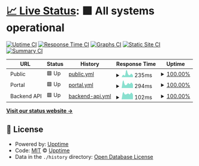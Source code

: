 # [📈 Live Status](https://upptime.github.io/upptime): <!--live status--> **🟩 All systems operational**

[![Uptime CI](https://github.com/The-onefit/uptime/workflows/Uptime%20CI/badge.svg)](https://github.com/The-onefit/uptime/actions?query=workflow%3A%22Uptime+CI%22)
[![Response Time CI](https://github.com/The-onefit/uptime/workflows/Response%20Time%20CI/badge.svg)](https://github.com/The-onefit/uptime/actions?query=workflow%3A%22Response+Time+CI%22)
[![Graphs CI](https://github.com/The-onefit/uptime/workflows/Graphs%20CI/badge.svg)](https://github.com/The-onefit/uptime/actions?query=workflow%3A%22Graphs+CI%22)
[![Static Site CI](https://github.com/The-onefit/uptime/workflows/Static%20Site%20CI/badge.svg)](https://github.com/The-onefit/uptime/actions?query=workflow%3A%22Static+Site+CI%22)
[![Summary CI](https://github.com/The-onefit/uptime/workflows/Summary%20CI/badge.svg)](https://github.com/The-onefit/uptime/actions?query=workflow%3A%22Summary+CI%22)

<!--start: status pages-->
<!-- This summary is generated by Upptime (https://github.com/upptime/upptime) -->
<!-- Do not edit this manually, your changes will be overwritten -->
<!-- prettier-ignore -->
| URL | Status | History | Response Time | Uptime |
| --- | ------ | ------- | ------------- | ------ |
| <img alt="" src="https://www.theonefitapp.com/assets/images/favicon_io/favicon-32x32.png" height="13"> Public | 🟩 Up | [public.yml](https://github.com/The-onefit/uptime/commits/HEAD/history/public.yml) | <details><summary><img alt="Response time graph" src="./graphs/public/response-time-week.png" height="20"> 235ms</summary><br><a href="https://The-onefit.github.io/uptime/history/public"><img alt="Response time 223" src="https://img.shields.io/endpoint?url=https%3A%2F%2Fraw.githubusercontent.com%2FThe-onefit%2Fuptime%2FHEAD%2Fapi%2Fpublic%2Fresponse-time.json"></a><br><a href="https://The-onefit.github.io/uptime/history/public"><img alt="24-hour response time 220" src="https://img.shields.io/endpoint?url=https%3A%2F%2Fraw.githubusercontent.com%2FThe-onefit%2Fuptime%2FHEAD%2Fapi%2Fpublic%2Fresponse-time-day.json"></a><br><a href="https://The-onefit.github.io/uptime/history/public"><img alt="7-day response time 235" src="https://img.shields.io/endpoint?url=https%3A%2F%2Fraw.githubusercontent.com%2FThe-onefit%2Fuptime%2FHEAD%2Fapi%2Fpublic%2Fresponse-time-week.json"></a><br><a href="https://The-onefit.github.io/uptime/history/public"><img alt="30-day response time 193" src="https://img.shields.io/endpoint?url=https%3A%2F%2Fraw.githubusercontent.com%2FThe-onefit%2Fuptime%2FHEAD%2Fapi%2Fpublic%2Fresponse-time-month.json"></a><br><a href="https://The-onefit.github.io/uptime/history/public"><img alt="1-year response time 223" src="https://img.shields.io/endpoint?url=https%3A%2F%2Fraw.githubusercontent.com%2FThe-onefit%2Fuptime%2FHEAD%2Fapi%2Fpublic%2Fresponse-time-year.json"></a></details> | <details><summary><a href="https://The-onefit.github.io/uptime/history/public">100.00%</a></summary><a href="https://The-onefit.github.io/uptime/history/public"><img alt="All-time uptime 100.00%" src="https://img.shields.io/endpoint?url=https%3A%2F%2Fraw.githubusercontent.com%2FThe-onefit%2Fuptime%2FHEAD%2Fapi%2Fpublic%2Fuptime.json"></a><br><a href="https://The-onefit.github.io/uptime/history/public"><img alt="24-hour uptime 100.00%" src="https://img.shields.io/endpoint?url=https%3A%2F%2Fraw.githubusercontent.com%2FThe-onefit%2Fuptime%2FHEAD%2Fapi%2Fpublic%2Fuptime-day.json"></a><br><a href="https://The-onefit.github.io/uptime/history/public"><img alt="7-day uptime 100.00%" src="https://img.shields.io/endpoint?url=https%3A%2F%2Fraw.githubusercontent.com%2FThe-onefit%2Fuptime%2FHEAD%2Fapi%2Fpublic%2Fuptime-week.json"></a><br><a href="https://The-onefit.github.io/uptime/history/public"><img alt="30-day uptime 100.00%" src="https://img.shields.io/endpoint?url=https%3A%2F%2Fraw.githubusercontent.com%2FThe-onefit%2Fuptime%2FHEAD%2Fapi%2Fpublic%2Fuptime-month.json"></a><br><a href="https://The-onefit.github.io/uptime/history/public"><img alt="1-year uptime 100.00%" src="https://img.shields.io/endpoint?url=https%3A%2F%2Fraw.githubusercontent.com%2FThe-onefit%2Fuptime%2FHEAD%2Fapi%2Fpublic%2Fuptime-year.json"></a></details>
| <img alt="" src="https://www.theonefitapp.com/assets/images/favicon_io/favicon-32x32.png" height="13"> Portal | 🟩 Up | [portal.yml](https://github.com/The-onefit/uptime/commits/HEAD/history/portal.yml) | <details><summary><img alt="Response time graph" src="./graphs/portal/response-time-week.png" height="20"> 294ms</summary><br><a href="https://The-onefit.github.io/uptime/history/portal"><img alt="Response time 375" src="https://img.shields.io/endpoint?url=https%3A%2F%2Fraw.githubusercontent.com%2FThe-onefit%2Fuptime%2FHEAD%2Fapi%2Fportal%2Fresponse-time.json"></a><br><a href="https://The-onefit.github.io/uptime/history/portal"><img alt="24-hour response time 490" src="https://img.shields.io/endpoint?url=https%3A%2F%2Fraw.githubusercontent.com%2FThe-onefit%2Fuptime%2FHEAD%2Fapi%2Fportal%2Fresponse-time-day.json"></a><br><a href="https://The-onefit.github.io/uptime/history/portal"><img alt="7-day response time 294" src="https://img.shields.io/endpoint?url=https%3A%2F%2Fraw.githubusercontent.com%2FThe-onefit%2Fuptime%2FHEAD%2Fapi%2Fportal%2Fresponse-time-week.json"></a><br><a href="https://The-onefit.github.io/uptime/history/portal"><img alt="30-day response time 361" src="https://img.shields.io/endpoint?url=https%3A%2F%2Fraw.githubusercontent.com%2FThe-onefit%2Fuptime%2FHEAD%2Fapi%2Fportal%2Fresponse-time-month.json"></a><br><a href="https://The-onefit.github.io/uptime/history/portal"><img alt="1-year response time 375" src="https://img.shields.io/endpoint?url=https%3A%2F%2Fraw.githubusercontent.com%2FThe-onefit%2Fuptime%2FHEAD%2Fapi%2Fportal%2Fresponse-time-year.json"></a></details> | <details><summary><a href="https://The-onefit.github.io/uptime/history/portal">100.00%</a></summary><a href="https://The-onefit.github.io/uptime/history/portal"><img alt="All-time uptime 99.63%" src="https://img.shields.io/endpoint?url=https%3A%2F%2Fraw.githubusercontent.com%2FThe-onefit%2Fuptime%2FHEAD%2Fapi%2Fportal%2Fuptime.json"></a><br><a href="https://The-onefit.github.io/uptime/history/portal"><img alt="24-hour uptime 100.00%" src="https://img.shields.io/endpoint?url=https%3A%2F%2Fraw.githubusercontent.com%2FThe-onefit%2Fuptime%2FHEAD%2Fapi%2Fportal%2Fuptime-day.json"></a><br><a href="https://The-onefit.github.io/uptime/history/portal"><img alt="7-day uptime 100.00%" src="https://img.shields.io/endpoint?url=https%3A%2F%2Fraw.githubusercontent.com%2FThe-onefit%2Fuptime%2FHEAD%2Fapi%2Fportal%2Fuptime-week.json"></a><br><a href="https://The-onefit.github.io/uptime/history/portal"><img alt="30-day uptime 100.00%" src="https://img.shields.io/endpoint?url=https%3A%2F%2Fraw.githubusercontent.com%2FThe-onefit%2Fuptime%2FHEAD%2Fapi%2Fportal%2Fuptime-month.json"></a><br><a href="https://The-onefit.github.io/uptime/history/portal"><img alt="1-year uptime 99.63%" src="https://img.shields.io/endpoint?url=https%3A%2F%2Fraw.githubusercontent.com%2FThe-onefit%2Fuptime%2FHEAD%2Fapi%2Fportal%2Fuptime-year.json"></a></details>
| <img alt="" src="https://www.theonefitapp.com/assets/images/favicon_io/favicon-32x32.png" height="13"> Backend API | 🟩 Up | [backend-api.yml](https://github.com/The-onefit/uptime/commits/HEAD/history/backend-api.yml) | <details><summary><img alt="Response time graph" src="./graphs/backend-api/response-time-week.png" height="20"> 102ms</summary><br><a href="https://The-onefit.github.io/uptime/history/backend-api"><img alt="Response time 98" src="https://img.shields.io/endpoint?url=https%3A%2F%2Fraw.githubusercontent.com%2FThe-onefit%2Fuptime%2FHEAD%2Fapi%2Fbackend-api%2Fresponse-time.json"></a><br><a href="https://The-onefit.github.io/uptime/history/backend-api"><img alt="24-hour response time 131" src="https://img.shields.io/endpoint?url=https%3A%2F%2Fraw.githubusercontent.com%2FThe-onefit%2Fuptime%2FHEAD%2Fapi%2Fbackend-api%2Fresponse-time-day.json"></a><br><a href="https://The-onefit.github.io/uptime/history/backend-api"><img alt="7-day response time 102" src="https://img.shields.io/endpoint?url=https%3A%2F%2Fraw.githubusercontent.com%2FThe-onefit%2Fuptime%2FHEAD%2Fapi%2Fbackend-api%2Fresponse-time-week.json"></a><br><a href="https://The-onefit.github.io/uptime/history/backend-api"><img alt="30-day response time 112" src="https://img.shields.io/endpoint?url=https%3A%2F%2Fraw.githubusercontent.com%2FThe-onefit%2Fuptime%2FHEAD%2Fapi%2Fbackend-api%2Fresponse-time-month.json"></a><br><a href="https://The-onefit.github.io/uptime/history/backend-api"><img alt="1-year response time 98" src="https://img.shields.io/endpoint?url=https%3A%2F%2Fraw.githubusercontent.com%2FThe-onefit%2Fuptime%2FHEAD%2Fapi%2Fbackend-api%2Fresponse-time-year.json"></a></details> | <details><summary><a href="https://The-onefit.github.io/uptime/history/backend-api">100.00%</a></summary><a href="https://The-onefit.github.io/uptime/history/backend-api"><img alt="All-time uptime 99.98%" src="https://img.shields.io/endpoint?url=https%3A%2F%2Fraw.githubusercontent.com%2FThe-onefit%2Fuptime%2FHEAD%2Fapi%2Fbackend-api%2Fuptime.json"></a><br><a href="https://The-onefit.github.io/uptime/history/backend-api"><img alt="24-hour uptime 100.00%" src="https://img.shields.io/endpoint?url=https%3A%2F%2Fraw.githubusercontent.com%2FThe-onefit%2Fuptime%2FHEAD%2Fapi%2Fbackend-api%2Fuptime-day.json"></a><br><a href="https://The-onefit.github.io/uptime/history/backend-api"><img alt="7-day uptime 100.00%" src="https://img.shields.io/endpoint?url=https%3A%2F%2Fraw.githubusercontent.com%2FThe-onefit%2Fuptime%2FHEAD%2Fapi%2Fbackend-api%2Fuptime-week.json"></a><br><a href="https://The-onefit.github.io/uptime/history/backend-api"><img alt="30-day uptime 100.00%" src="https://img.shields.io/endpoint?url=https%3A%2F%2Fraw.githubusercontent.com%2FThe-onefit%2Fuptime%2FHEAD%2Fapi%2Fbackend-api%2Fuptime-month.json"></a><br><a href="https://The-onefit.github.io/uptime/history/backend-api"><img alt="1-year uptime 99.98%" src="https://img.shields.io/endpoint?url=https%3A%2F%2Fraw.githubusercontent.com%2FThe-onefit%2Fuptime%2FHEAD%2Fapi%2Fbackend-api%2Fuptime-year.json"></a></details>

<!--end: status pages-->

[**Visit our status website →**](https://upptime.github.io/upptime)

## 📄 License

- Powered by: [Upptime](https://github.com/upptime/upptime)
- Code: [MIT](./LICENSE) © [Upptime](https://upptime.js.org)
- Data in the `./history` directory: [Open Database License](https://opendatacommons.org/licenses/odbl/1-0/)
